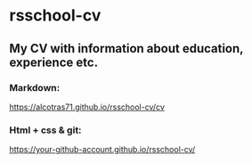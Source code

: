 # rsschool-cv

## My CV with information about education, experience etc.

### Markdown:
https://alcotras71.github.io/rsschool-cv/cv

### Html + css & git: 
https://your-github-account.github.io/rsschool-cv/
